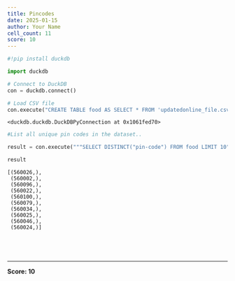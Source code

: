 ```yaml
---
title: Pincodes
date: 2025-01-15
author: Your Name
cell_count: 11
score: 10
---
```


```python
#!pip install duckdb
```


```python
import duckdb
```


```python
# Connect to DuckDB
con = duckdb.connect()

```


```python
# Load CSV file
con.execute("CREATE TABLE food AS SELECT * FROM 'updatedonline_file.csv'")

```




    <duckdb.duckdb.DuckDBPyConnection at 0x1061fed70>




```python
#List all unique pin codes in the dataset..
```


```python
result = con.execute("""SELECT DISTINCT("pin-code") FROM food LIMIT 10""").fetchall()
```


```python
result
```




    [(560026,),
     (560002,),
     (560096,),
     (560022,),
     (560100,),
     (560079,),
     (560034,),
     (560025,),
     (560046,),
     (560024,)]




```python


```


```python

```


```python

```


```python

```


---
**Score: 10**
